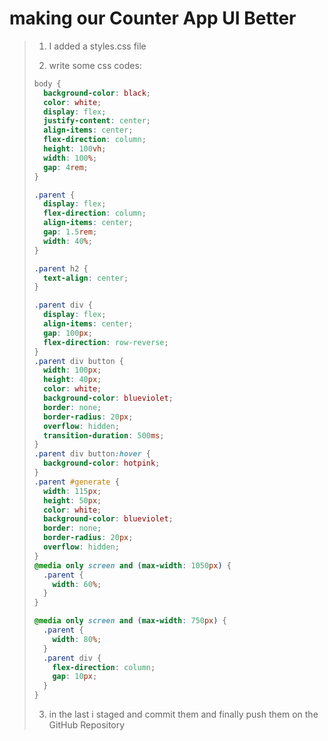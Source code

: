 # making our Counter App UI Better

> 1. I added a styles.css file
>
> 2. write some css codes:
>
> ```css
> body {
>   background-color: black;
>   color: white;
>   display: flex;
>   justify-content: center;
>   align-items: center;
>   flex-direction: column;
>   height: 100vh;
>   width: 100%;
>   gap: 4rem;
> }
>
> .parent {
>   display: flex;
>   flex-direction: column;
>   align-items: center;
>   gap: 1.5rem;
>   width: 40%;
> }
>
> .parent h2 {
>   text-align: center;
> }
>
> .parent div {
>   display: flex;
>   align-items: center;
>   gap: 100px;
>   flex-direction: row-reverse;
> }
> .parent div button {
>   width: 100px;
>   height: 40px;
>   color: white;
>   background-color: blueviolet;
>   border: none;
>   border-radius: 20px;
>   overflow: hidden;
>   transition-duration: 500ms;
> }
> .parent div button:hover {
>   background-color: hotpink;
> }
> .parent #generate {
>   width: 115px;
>   height: 50px;
>   color: white;
>   background-color: blueviolet;
>   border: none;
>   border-radius: 20px;
>   overflow: hidden;
> }
> @media only screen and (max-width: 1050px) {
>   .parent {
>     width: 60%;
>   }
> }
>
> @media only screen and (max-width: 750px) {
>   .parent {
>     width: 80%;
>   }
>   .parent div {
>     flex-direction: column;
>     gap: 10px;
>   }
> }
> ```
>
> 3.  in the last i staged and commit them and finally push them on the GitHub Repository
